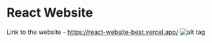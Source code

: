# React Website 
Link to the website - https://react-website-best.vercel.app/
![alt tag](src/Assets/github-img.png)
